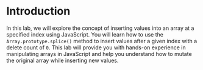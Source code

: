 # Introduction

In this lab, we will explore the concept of inserting values into an array at a specified index using JavaScript. You will learn how to use the `Array.prototype.splice()` method to insert values after a given index with a delete count of `0`. This lab will provide you with hands-on experience in manipulating arrays in JavaScript and help you understand how to mutate the original array while inserting new values.
